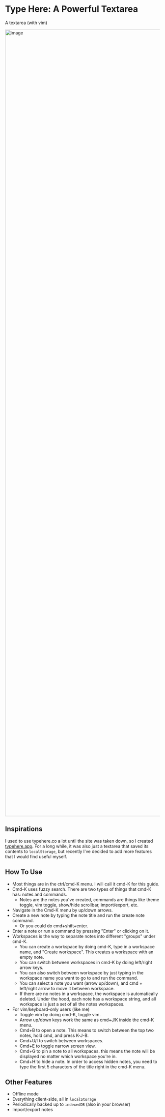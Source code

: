 # Type Here: A Powerful Textarea

A textarea (with vim)

<img width="2560" alt="image" src="https://github.com/shaoruu/typehere.app/assets/35216312/4fdcbb50-6d84-48f4-88d8-07e5f3547a92">

## Inspirations

I used to use typehere.co a lot until the site was taken down, so I created [typehere.app](https://typehere.app). For a long while, it was also just a textarea that saved its contents to `localStorage`, but recently I've decided to add more features that I would find useful myself.

## How To Use

- Most things are in the ctrl/cmd-K menu. I will call it cmd-K for this guide.
- Cmd-K uses fuzzy search. There are two types of things that cmd-K has: notes and commands.
  - Notes are the notes you've created, commands are things like theme toggle, vim toggle, show/hide scrollbar, import/export, etc.
- Navigate in the Cmd-K menu by up/down arrows.
- Create a new note by typing the note title and run the create note command.
  - Or you could do cmd+shift+enter. 
- Enter a note or run a command by pressing "Enter" or clicking on it.
- Workspaces is the way to separate notes into different "groups" under cmd-K.
  - You can create a workspace by doing cmd-K, type in a workspace name, and "Create workspace". This creates a workspace with an empty note.
  - You can switch between workspaces in cmd-K by doing left/right arrow keys.
  - You can also switch between workspace by just typing in the workspace name you want to go to and run the command.
  - You can select a note you want (arrow up/down), and cmd + left/right arrow to move it between workspace.
  - If there are no notes in a workspace, the workspace is automatically deleted. Under the hood, each note has a workspace string, and all workspace is just a set of all the notes workspaces.
- For vim/keyboard-only users (like me)
  - Toggle vim by doing cmd-K, toggle vim.
  - Arrow up/down keys work the same as cmd+J/K inside the cmd-K menu.
  - Cmd+B to open a note. This means to switch between the top two notes, hold cmd, and press K-J-B.
  - Cmd+U/I to switch between workspaces.
  - Cmd+E to toggle narrow screen view.
  - Cmd+G to pin a note to all workspaces. this means the note will be displayed no matter which workspace you're in.
  - Cmd+H to hide a note. In order to access hidden notes, you need to type the first 5 characters of the title right in the cmd-K menu.

## Other Features

- Offline mode 
- Everything client-side, all in `localStorage`
- Periodically backed up to `indexedDB` (also in your browser)
- Import/export notes
